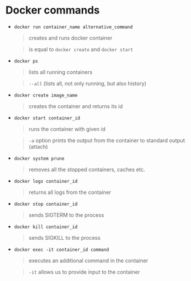 # Docker commands

- `docker run container_name alternative_command`

  > creates and runs docker container

  > is equal to `docker create` and `docker start`

- `docker ps`

  > lists all running containers

  > `--all` (lists all, not only running, but also history)

- `docker create image_name`

  > creates the container and returns its id

- `docker start container_id`

  > runs the container with given id

  > `-a` option prints the output from the container to standard output (attach)

- `docker system prune`

  > removes all the stopped containers, caches etc.

- `docker logs container_id`

  > returns all logs from the container

- `docker stop container_id`

  > sends SIGTERM to the process

- `docker kill container_id`

  > sends SIGKILL to the process

- `docker exec -it container_id command`

  > executes an additional command in the container

  > `-it` allows us to provide input to the container
